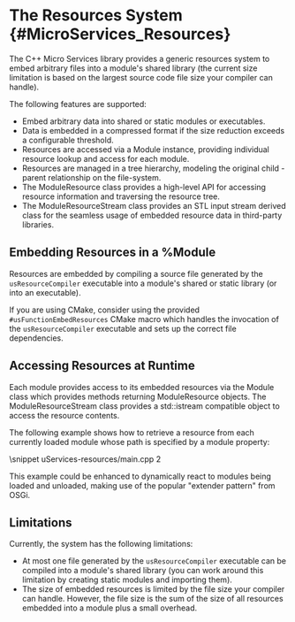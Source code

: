 The Resources System    {#MicroServices_Resources}
====================

The C++ Micro Services library provides a generic resources system to embed arbitrary files into a
module's shared library (the current size limitation is based on the largest source code file size
your compiler can handle).

The following features are supported:

 * Embed arbitrary data into shared or static modules or executables.
 * Data is embedded in a compressed format if the size reduction exceeds a
   configurable threshold.
 * Resources are accessed via a Module instance, providing individual resource lookup and access
   for each module.
 * Resources are managed in a tree hierarchy, modeling the original child - parent relationship
   on the file-system.
 * The ModuleResource class provides a high-level API for accessing resource information and
   traversing the resource tree.
 * The ModuleResourceStream class provides an STL input stream derived class for the seamless usage
   of embedded resource data in third-party libraries.


Embedding Resources in a %Module
--------------------------------

Resources are embedded by compiling a source file generated by the `usResourceCompiler` executable
into a module's shared or static library (or into an executable).

If you are using CMake, consider using the provided `#usFunctionEmbedResources` CMake macro which
handles the invocation of the `usResourceCompiler` executable and sets up the correct file
dependencies.

Accessing Resources at Runtime
------------------------------

Each module provides access to its embedded resources via the Module class which provides methods
returning ModuleResource objects. The ModuleResourceStream class provides a std::istream compatible
object to access the resource contents.

The following example shows how to retrieve a resource from each currently loaded module whose path
is specified by a module property:

\snippet uServices-resources/main.cpp 2

This example could be enhanced to dynamically react to modules being loaded and unloaded, making use
of the popular "extender pattern" from OSGi.

Limitations
-----------

Currently, the system has the following limitations:

 * At most one file generated by the `usResourceCompiler` executable can be compiled into a module's
   shared library (you can work around this limitation by creating static modules and importing them).
 * The size of embedded resources is limited by the file size your compiler can handle. However, the file
   size is the sum of the size of all resources embedded into a module plus a small overhead.
